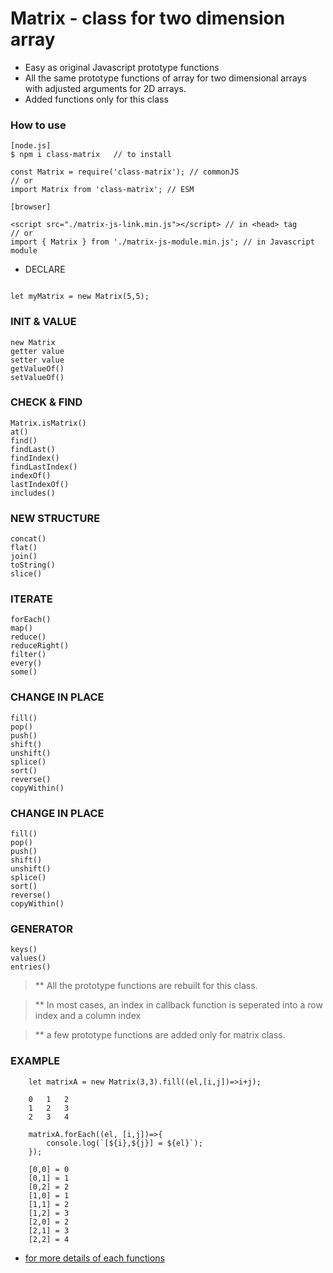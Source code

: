 # Matrix - class for two dimension array 

* Easy as original Javascript prototype functions
* All the same prototype functions of array for two dimensional arrays with adjusted arguments for 2D arrays.
* Added functions only for this class

### How to use
```
[node.js]
$ npm i class-matrix   // to install

const Matrix = require('class-matrix'); // commonJS
// or
import Matrix from 'class-matrix'; // ESM

[browser]

<script src="./matrix-js-link.min.js"></script> // in <head> tag
// or
import { Matrix } from './matrix-js-module.min.js'; // in Javascript module

```

* DECLARE

```

let myMatrix = new Matrix(5,5);

```
### INIT & VALUE
```
new Matrix
getter value
setter value
getValueOf()
setValueOf()
```
### CHECK & FIND
```
Matrix.isMatrix()
at()
find()
findLast()
findIndex()
findLastIndex()
indexOf()
lastIndexOf()
includes()
```
### NEW STRUCTURE
```
concat()
flat()
join()
toString()
slice()
```
### ITERATE
```
forEach()
map()
reduce()
reduceRight()
filter()
every()
some()
```
### CHANGE IN PLACE
```
fill()
pop()
push()
shift()
unshift()
splice()
sort()
reverse()
copyWithin()
```
### CHANGE IN PLACE
```
fill()
pop()
push()
shift()
unshift()
splice()
sort()
reverse()
copyWithin()
```
### GENERATOR
```
keys()
values()
entries()
```
> ** All the prototype functions are rebuilt for this class.

> ** In most cases, an index in callback function is seperated into a row index and a column index

> ** a few prototype functions are added only for matrix class.

### EXAMPLE
```
    let matrixA = new Matrix(3,3).fill((el,[i,j])=>i+j);

    0   1   2
    1   2   3
    2   3   4

    matrixA.forEach((el, [i,j])=>{
        console.log(`[${i},${j}] = ${el}`);
    });

    [0,0] = 0
    [0,1] = 1
    [0,2] = 2
    [1,0] = 1
    [1,1] = 2
    [1,2] = 3
    [2,0] = 2
    [2,1] = 3
    [2,2] = 4
```
* [for more details of each functions](https://ybrians.cafe24.com/matrix/)
